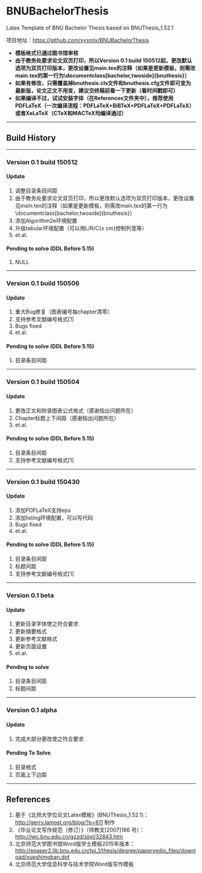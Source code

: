 # BNUBachelorThesis
Latex Template of BNU Bachelor Thesis based on BNUThesis_1.52.1

项目地址：https://github.com/xysmlx/BNUBachelorThesis

* **模板格式已通过图书馆审核**
* **由于教务处要求论文双页打印，所以Version 0.1 build 150512起，更改默认选项为双页打印版本，更改设置见main.tex的注释（如果是更新模板，则需改main.tex的第一行为\documentclass[bachelor,twoside]{bnuthesis}）**
* **如果有修改，只需覆盖掉bnuthesis.cls文件和bnuthesis.cfg文件即可变为最新版，论文正文不用变，建议交终稿前看一下更新（看时间戳即可）**
* **如果编译不过，试试安装字体（在References文件夹中），推荐使用PDFLaTeX（一次编译流程：PDFLaTeX+BiBTeX+PDFLaTeX+PDFLaTeX）或者XeLaTeX（CTeX和MACTeX均编译通过）**

***
## Build History
***
### Version 0.1 build 150512
#### Update
1. 调整目录条目间距
2. 由于教务处要求论文双页打印，所以更改默认选项为双页打印版本，更改设置见main.tex的注释（如果是更新模板，则需改main.tex的第一行为\documentclass[bachelor,twoside]{bnuthesis}）
3. 添加Algorithm2e环境配置
4. 升级tabular环境配置（可以用L/R/C{x cm}控制列宽等）
5. et.al.

#### Pending to solve (DDL Before 5.15)
1. NULL

***
### Version 0.1 build 150506
#### Update
1. 重大Bug修复（图表编号每chapter清零）
2. 支持参考文献编号格式[1]
3. Bugs fixed
4. et.al.

#### Pending to solve (DDL Before 5.15)
1. 目录条目间距

***
### Version 0.1 build 150504
#### Update
1. 更改正文和附录图表公式格式（感谢指出问题所在）
2. Chapter标题上下间距（感谢指出问题所在）
3. et.al.

#### Pending to solve (DDL Before 5.15)
1. 目录条目间距
2. 支持参考文献编号格式[1]

***
### Version 0.1 build 150430
#### Update
1. 添加PDFLaTeX支持eps
2. 添加listing环境配置，可以写代码
3. Bugs fixed
4. et.al.

#### Pending to solve (DDL Before 5.15)
1. 目录条目间距
2. 标题间距
3. 支持参考文献编号格式[1]

***
### Version 0.1 beta
#### Update
1. 更新目录字体使之符合要求
2. 更新摘要格式
3. 更新参考文献格式
4. 更新页面设置
5. et.al.

#### Pending to solve
1. 目录条目间距
2. 标题间距

***
### Version 0.1 alpha
#### Update
1. 完成大部分更改使之符合要求

#### Pending To Solve
1. 目录格式
2. 页面上下边距

***
## References
1. 基于《北师大学位论文Latex模板》(BNUThesis_1.52.1)：http://gerry.lamost.org/blog/?p=811 制作
2. 《毕业论文写作规范（修订）》（师教文[2007]186 号）：http://jwc.bnu.edu.cn/gzzd/sjjxl/32843.htm
3. 北京师范大学图书馆Word版学士模板2015年版本：http://epaper2.lib.bnu.edu.cn/tpi_1/thesis/degree/papervedio_files/download/xueshimoban.dot
4. 北京师范大学信息科学与技术学院Word版写作模板
